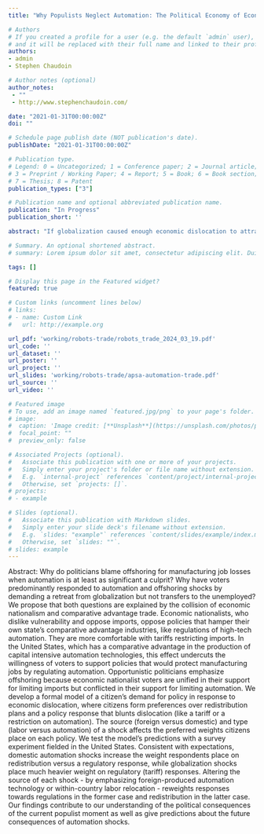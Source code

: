 ```yaml
---
title: "Why Populists Neglect Automation: The Political Economy of Economic Dislocation"

# Authors
# If you created a profile for a user (e.g. the default `admin` user), write the username (folder name) here 
# and it will be replaced with their full name and linked to their profile.
authors:
- admin
- Stephen Chaudoin

# Author notes (optional)
author_notes:
 - ""
 - http://www.stephenchaudoin.com/

date: "2021-01-31T00:00:00Z"
doi: ""

# Schedule page publish date (NOT publication's date).
publishDate: "2021-01-31T00:00:00Z"

# Publication type.
# Legend: 0 = Uncategorized; 1 = Conference paper; 2 = Journal article;
# 3 = Preprint / Working Paper; 4 = Report; 5 = Book; 6 = Book section;
# 7 = Thesis; 8 = Patent
publication_types: ["3"]

# Publication name and optional abbreviated publication name.
publication: "In Progress"
publication_short: ''

abstract: "If globalization caused enough economic dislocation to attract the ire of elected officials and voters, then why didn't the rise of automation also induce similar changes? If globalization induced such intense anxiety among voters, why did they respond by supporting anti-globalization candidates instead of supporting greater economic transfers to those harmed by economic shocks? Our argument is that the collision of economic nationalism and comparative advantage explains both questions. Economic nationalists are distinguished by their belief that the best way to secure their state's independence from foreign political influence is to protect its economic self-sufficiency. For an economic nationalist living in a technology or capital abundant state, imports of labor-intensive products both destroy manufacturing jobs and make the state dependent on foreign inputs. By contrast, economic nationalists in capital-abundant states are ambivalent about automation. New automation technologies developed domestically also harm manufacturing employment but they promote the economic self-sufficiency of the state. Opportunistic populist politicians neglect automation as a cause of economic dislocation because their natural constituency is conflicted about the merits of stopping it directly. But they are united in their opposition to foreign imports."

# Summary. An optional shortened abstract.
# summary: Lorem ipsum dolor sit amet, consectetur adipiscing elit. Duis posuere tellus ac convallis placerat. Proin tincidunt magna sed ex sollicitudin condimentum.

tags: []

# Display this page in the Featured widget?
featured: true

# Custom links (uncomment lines below)
# links:
# - name: Custom Link
#   url: http://example.org

url_pdf: 'working/robots-trade/robots_trade_2024_03_19.pdf'
url_code: ''
url_dataset: ''
url_poster: ''
url_project: ''
url_slides: 'working/robots-trade/apsa-automation-trade.pdf'
url_source: ''
url_video: ''

# Featured image
# To use, add an image named `featured.jpg/png` to your page's folder. 
# image:
#  caption: 'Image credit: [**Unsplash**](https://unsplash.com/photos/pLCdAaMFLTE)'
#  focal_point: ""
#  preview_only: false

# Associated Projects (optional).
#   Associate this publication with one or more of your projects.
#   Simply enter your project's folder or file name without extension.
#   E.g. `internal-project` references `content/project/internal-project/index.md`.
#   Otherwise, set `projects: []`.
# projects:
# - example

# Slides (optional).
#   Associate this publication with Markdown slides.
#   Simply enter your slide deck's filename without extension.
#   E.g. `slides: "example"` references `content/slides/example/index.md`.
#   Otherwise, set `slides: ""`.
# slides: example
---
```


Abstract: Why do politicians blame offshoring for manufacturing job losses when automation is at least as significant a culprit? Why have voters predominantly responded to automation and offshoring shocks by demanding a retreat from globalization but not transfers to the unemployed? We propose that both questions are explained by the collision of economic nationalism and comparative advantage trade. Economic nationalists, who dislike vulnerability and oppose imports, oppose policies that hamper their own state’s comparative advantage industries, like regulations of high-tech automation. They are more comfortable with tariffs restricting imports. In the United States, which has a comparative advantage in the production of capital intensive automation technologies, this effect undercuts the willingness of voters to support policies that would protect manufacturing jobs by regulating automation. Opportunistic politicians emphasize offshoring because economic nationalist voters are unified in their support for limiting imports but conflicted in their support for limiting automation. We develop a formal model of a citizen’s demand for policy in response to economic dislocation, where citizens form preferences over redistribution plans and a policy response that blunts dislocation (like a tariff or a restriction on automation). The source (foreign versus domestic) and type (labor versus automation) of a shock affects the preferred weights citizens place on each policy. We test the model’s predictions with a survey experiment fielded in the United States. Consistent with expectations, domestic automation shocks increase the weight respondents place on redistribution versus a regulatory response, while globalization shocks place much heavier weight on regulatory (tariff) responses. Altering the source of each shock - by emphasizing foreign-produced automation technology or within-country labor relocation - reweights responses towards regulations in the former case and redistribution in the latter case. Our findings contribute to our understanding of the political consequences of the current populist moment as well as give predictions about the future consequences of automation shocks.
